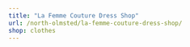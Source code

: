 ```yaml
---
title: "La Femme Couture Dress Shop"
url: /north-olmsted/la-femme-couture-dress-shop/
shop: clothes
---
```

